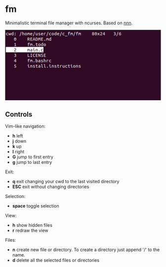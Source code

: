 # fm
Minimalistic terminal file manager with ncurses.
Based on [nnn](https://github.com/jarun/nnn).

![main screen](https://raw.githubusercontent.com/oriolOrnaque/fm/master/imgs/capture1.png)

## Controls
Vim-like navigation:
* **h** left
* **j** down
* **k** up
* **l** right
* **G** jump to first entry
* **g** jump to last entry

Exit:
* **q** exit changing your cwd to the last visited directory
* **ESC** exit without changing directories

Selection:
* **space** toggle selection

View:
* **h** show hidden files
* **r** redraw the view

Files:
* **n** create new file or directory. To create a directory just append '/' to the name.
* **d** delete all the selected files or directories
